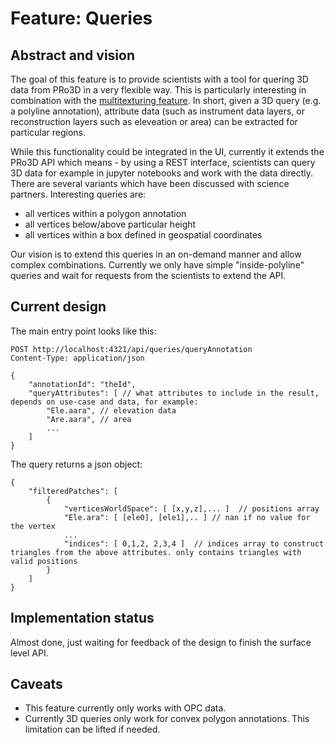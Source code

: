 # Feature: Queries


## Abstract and vision

The goal of this feature is to provide scientists with a tool for quering 3D data from PRo3D in a very flexible way.
This is particularly interesting in combination with the [multitexturing feature](./Feature-Multitexture.md).
In short, given a 3D query (e.g. a polyline annotation), attribute data (such as instrument data layers, or reconstruction layers such as eleveation or area) can be extracted for particular regions. 

While this functionality could be integrated in the UI, currently it extends the PRo3D API which means - by using a REST interface, 
scientists can query 3D data for example in jupyter notebooks and work with the data directly.
There are several variants which have been discussed with science partners. Interesting queries are:
 - all vertices within a polygon annotation
 - all vertices below/above particular height 
 - all vertices within a box defined in geospatial coordinates

Our vision is to extend this queries in an on-demand manner and allow complex combinations. 
Currently we only have simple "inside-polyline" queries and wait for requests from the scientists to extend the API.

## Current design

The main entry point looks like this:

```
POST http://localhost:4321/api/queries/queryAnnotation
Content-Type: application/json

{
	"annotationId": "theId",
	"queryAttributes": [ // what attributes to include in the result, depends on use-case and data, for example: 
		"Ele.aara", // elevation data
		"Are.aara", // area
		...
	]
}
```

The query returns a json object:
```
{
	"filteredPatches": [
		{
			"verticesWorldSpace": [ [x,y,z],... ]  // positions array
			"Ele.ara": [ [ele0], [ele1],.. ] // nan if no value for the vertex
			...
			"indices": [ 0,1,2, 2,3,4 ]  // indices array to construct triangles from the above attributes. only contains triangles with valid positions
		}
	]
}
```


## Implementation status

Almost done, just waiting for feedback of the design to finish the surface level API.



## Caveats

- This feature currently only works with OPC data.
- Currently 3D queries only work for convex polygon annotations. This limitation can be lifted if needed.